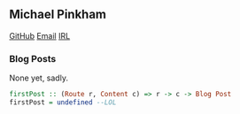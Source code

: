 ## Michael Pinkham

[GitHub](https://github.com/thinkmpink/)
[Email](mailto:mpinkham3@gmail.com)
[IRL](https://recurse.com)

### Blog Posts

None yet, sadly.

```haskell
firstPost :: (Route r, Content c) => r -> c -> Blog Post
firstPost = undefined --LOL
```
